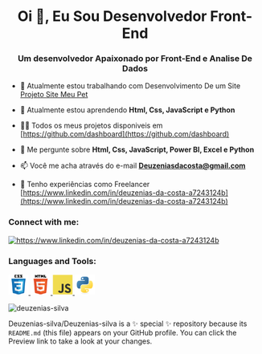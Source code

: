 <h1 align="center">Oi 👋, Eu Sou Desenvolvedor Front-End</h1>
<h3 align="center">Um desenvolvedor Apaixonado por Front-End e Analise De Dados</h3>

- 🔭 Atualmente estou trabalhando com Desenvolvimento De um Site [Projeto Site Meu Pet](file:///C:/Users/DEUZENIAS%20DA%20COSTA/Downloads/projeto%20site%20Meu%20Pet/index.html)

- 🌱 Atualmente estou aprendendo **Html, Css, JavaScript e Python**

- 👨‍💻 Todos os meus projetos disponiveis em [https://github.com/dashboard](https://github.com/dashboard)

- 💬 Me pergunte sobre **Html, Css, JavaScript, Power BI, Excel e Python**

- 📫 Você me acha através do e-mail **Deuzeniasdacosta@gmail.com**

- 📄 Tenho experiências como Freelancer [https://www.linkedin.com/in/deuzenias-da-costa-a7243124b](https://www.linkedin.com/in/deuzenias-da-costa-a7243124b)

<h3 align="left">Connect with me:</h3>
<p align="left">
<a href="https://linkedin.com/in/https://www.linkedin.com/in/deuzenias-da-costa-a7243124b" target="blank"><img align="center" src="https://raw.githubusercontent.com/rahuldkjain/github-profile-readme-generator/master/src/images/icons/Social/linked-in-alt.svg" alt="https://www.linkedin.com/in/deuzenias-da-costa-a7243124b" height="30" width="40" /></a>
</p>

<h3 align="left">Languages and Tools:</h3>
<p align="left"> <a href="https://www.w3schools.com/css/" target="_blank" rel="noreferrer"> <img src="https://raw.githubusercontent.com/devicons/devicon/master/icons/css3/css3-original-wordmark.svg" alt="css3" width="40" height="40"/> </a> <a href="https://www.w3.org/html/" target="_blank" rel="noreferrer"> <img src="https://raw.githubusercontent.com/devicons/devicon/master/icons/html5/html5-original-wordmark.svg" alt="html5" width="40" height="40"/> </a> <a href="https://developer.mozilla.org/en-US/docs/Web/JavaScript" target="_blank" rel="noreferrer"> <img src="https://raw.githubusercontent.com/devicons/devicon/master/icons/javascript/javascript-original.svg" alt="javascript" width="40" height="40"/> </a> <a href="https://www.python.org" target="_blank" rel="noreferrer"> <img src="https://raw.githubusercontent.com/devicons/devicon/master/icons/python/python-original.svg" alt="python" width="40" height="40"/> </a> </p>

<p><img align="center" src="https://github-readme-stats.vercel.app/api/top-langs?username=deuzenias-silva&show_icons=true&locale=en&layout=compact" alt="deuzenias-silva" /></p>



Deuzenias-silva/Deuzenias-silva is a ✨ special ✨ repository because its `README.md` (this file) appears on your GitHub profile.
You can click the Preview link to take a look at your changes.

